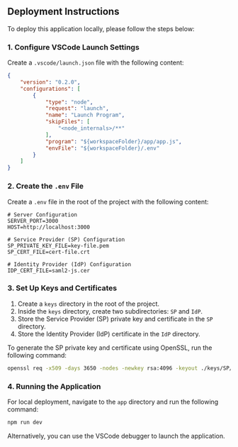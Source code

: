 ## Deployment Instructions

To deploy this application locally, please follow the steps below:

### 1. Configure VSCode Launch Settings

Create a `.vscode/launch.json` file with the following content:

```json
{
    "version": "0.2.0",
    "configurations": [
        {
            "type": "node",
            "request": "launch",
            "name": "Launch Program",
            "skipFiles": [
                "<node_internals>/**"
            ],
            "program": "${workspaceFolder}/app/app.js",
            "envFile": "${workspaceFolder}/.env"
        }
    ]
}
```

### 2. Create the `.env` File

Create a `.env` file in the root of the project with the following content:

```env
# Server Configuration
SERVER_PORT=3000
HOST=http://localhost:3000

# Service Provider (SP) Configuration
SP_PRIVATE_KEY_FILE=key-file.pem
SP_CERT_FILE=cert-file.crt

# Identity Provider (IdP) Configuration
IDP_CERT_FILE=saml2-js.cer
```

### 3. Set Up Keys and Certificates

1. Create a `keys` directory in the root of the project.
2. Inside the `keys` directory, create two subdirectories: `SP` and `IdP`.
3. Store the Service Provider (SP) private key and certificate in the `SP` directory.
4. Store the Identity Provider (IdP) certificate in the `IdP` directory.

To generate the SP private key and certificate using OpenSSL, run the following command:

```bash
openssl req -x509 -days 3650 -nodes -newkey rsa:4096 -keyout ./keys/SP/key-file.pem -out ./keys/SP/cert-file.crt
```

### 4. Running the Application

For local deployment, navigate to the `app` directory and run the following command:

```bash
npm run dev
```

Alternatively, you can use the VSCode debugger to launch the application.
